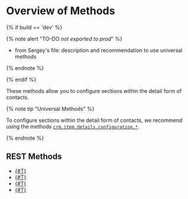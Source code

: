# Overview of Methods

{% if build == 'dev' %}

{% note alert "TO-DO _not exported to prod_" %}

- from Sergey's file: description and recommendation to use universal methods

{% endnote %}

{% endif %}

These methods allow you to configure sections within the detail form of contacts.

{% note tip "Universal Methods" %}

To configure sections within the detail form of contacts, we recommend using the methods [`crm.item.details.configuration.*`](../../universal/item-details-configuration/index.md).

{% endnote %}

## REST Methods

- [{#T}](crm-contact-details-configuration-get.md)
- [{#T}](crm-contact-details-configuration-reset.md)
- [{#T}](crm-contact-details-configuration-set.md)
- [{#T}](crm-contact-details-configuration-force-common-scope-for-all.md)
